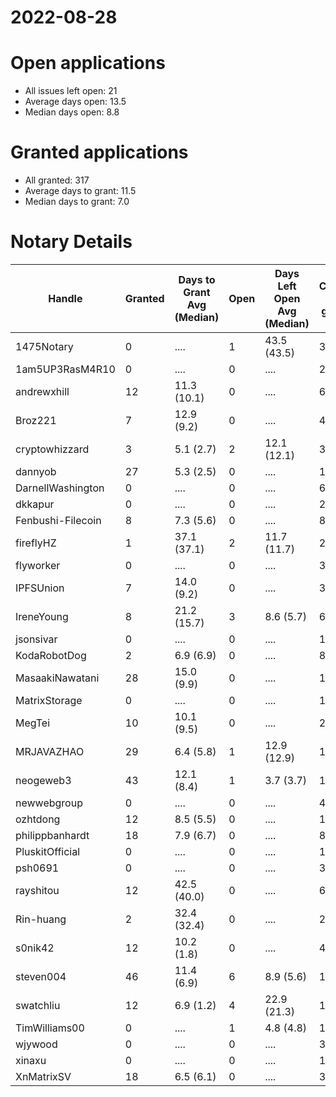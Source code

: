 2022-08-28
==========

# Open applications

- All issues left open: 21
- Average days open: 13.5
- Median days open: 8.8

# Granted applications

- All granted: 317
- Average days to grant: 11.5
- Median days to grant: 7.0

# Notary Details

| Handle            |   Granted | Days to Grant Avg (Median)   |   Open | Days Left Open Avg (Median)   |   Closed (no grant) |
|-------------------|-----------|------------------------------|--------|-------------------------------|---------------------|
| 1475Notary        |         0 | ....                         |      1 | 43.5  (43.5)                  |                   3 |
| 1am5UP3RasM4R10   |         0 | ....                         |      0 | ....                          |                   2 |
| andrewxhill       |        12 | 11.3  (10.1)                 |      0 | ....                          |                  69 |
| Broz221           |         7 | 12.9  (9.2)                  |      0 | ....                          |                  41 |
| cryptowhizzard    |         3 | 5.1  (2.7)                   |      2 | 12.1  (12.1)                  |                  31 |
| dannyob           |        27 | 5.3  (2.5)                   |      0 | ....                          |                 135 |
| DarnellWashington |         0 | ....                         |      0 | ....                          |                   6 |
| dkkapur           |         0 | ....                         |      0 | ....                          |                   2 |
| Fenbushi-Filecoin |         8 | 7.3  (5.6)                   |      0 | ....                          |                  89 |
| fireflyHZ         |         1 | 37.1  (37.1)                 |      2 | 11.7  (11.7)                  |                   2 |
| flyworker         |         0 | ....                         |      0 | ....                          |                   3 |
| IPFSUnion         |         7 | 14.0  (9.2)                  |      0 | ....                          |                  33 |
| IreneYoung        |         8 | 21.2  (15.7)                 |      3 | 8.6  (5.7)                    |                  61 |
| jsonsivar         |         0 | ....                         |      0 | ....                          |                  13 |
| KodaRobotDog      |         2 | 6.9  (6.9)                   |      0 | ....                          |                   8 |
| MasaakiNawatani   |        28 | 15.0  (9.9)                  |      0 | ....                          |                 119 |
| MatrixStorage     |         0 | ....                         |      0 | ....                          |                   1 |
| MegTei            |        10 | 10.1  (9.5)                  |      0 | ....                          |                  28 |
| MRJAVAZHAO        |        29 | 6.4  (5.8)                   |      1 | 12.9  (12.9)                  |                 124 |
| neogeweb3         |        43 | 12.1  (8.4)                  |      1 | 3.7  (3.7)                    |                 154 |
| newwebgroup       |         0 | ....                         |      0 | ....                          |                   4 |
| ozhtdong          |        12 | 8.5  (5.5)                   |      0 | ....                          |                 110 |
| philippbanhardt   |        18 | 7.9  (6.7)                   |      0 | ....                          |                  81 |
| PluskitOfficial   |         0 | ....                         |      0 | ....                          |                   1 |
| psh0691           |         0 | ....                         |      0 | ....                          |                   3 |
| rayshitou         |        12 | 42.5  (40.0)                 |      0 | ....                          |                  62 |
| Rin-huang         |         2 | 32.4  (32.4)                 |      0 | ....                          |                   2 |
| s0nik42           |        12 | 10.2  (1.8)                  |      0 | ....                          |                  46 |
| steven004         |        46 | 11.4  (6.9)                  |      6 | 8.9  (5.6)                    |                 198 |
| swatchliu         |        12 | 6.9  (1.2)                   |      4 | 22.9  (21.3)                  |                 109 |
| TimWilliams00     |         0 | ....                         |      1 | 4.8  (4.8)                    |                  12 |
| wjywood           |         0 | ....                         |      0 | ....                          |                  39 |
| xinaxu            |         0 | ....                         |      0 | ....                          |                   1 |
| XnMatrixSV        |        18 | 6.5  (6.1)                   |      0 | ....                          |                  38 |